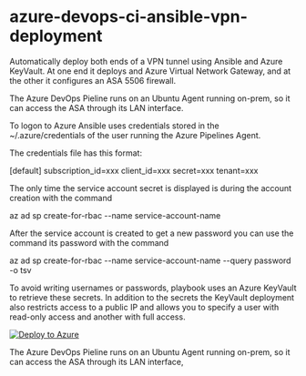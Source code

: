 # azure-devops-ci-ansible-vpn-deployment
Automatically deploy both ends of a VPN tunnel using Ansible and Azure KeyVault.  At one end it deploys and Azure Virtual Network Gateway, and at the other it configures an ASA 5506 firewall.

The Azure DevOps Pieline runs on an Ubuntu Agent running on-prem, so it can access the ASA through its LAN interface. 

To logon to Azure Ansible uses credentials stored in the ~/.azure/credentials of the user running the Azure Pipelines Agent.

The credentials file has this format:

[default]
subscription_id=xxx
client_id=xxx
secret=xxx
tenant=xxx

The only time the service account secret is displayed is during the account creation with the command

az ad sp create-for-rbac --name service-account-name

After the service account is created to get a new password you can use the command its password with the command

az ad sp create-for-rbac --name service-account-name --query password -o tsv

To avoid writing usernames or passwords, playbook uses an Azure KeyVault to retrieve these secrets.  In addition to the secrets the KeyVault deployment also restricts access to a public IP and allows you to specify a user with read-only access and another with full access.   



[![Deploy to Azure](https://aka.ms/deploytoazurebutton)](https://portal.azure.com/#create/Microsoft.Template/uri/https%3A%2F%2Fraw.githubusercontent.com%2FBetter-Computing-Consulting%2Fazure-devops-ci-ansible-vpn-deployment%2Fmaster%2FKeyVault.json)


The Azure DevOps Pieline runs on an Ubuntu Agent running on-prem, so it can access the ASA through its LAN interface,
